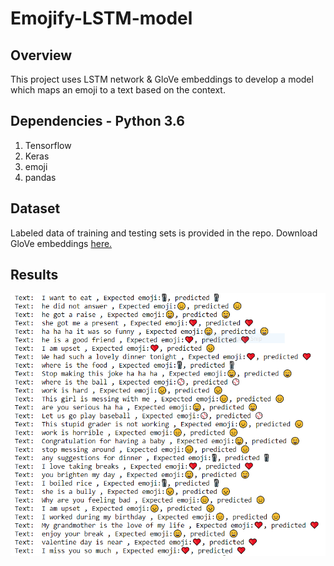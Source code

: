 # Emojify-LSTM-model

## Overview
This project uses LSTM network & GloVe embeddings to develop a model which maps an emoji to a text based on the context.

## Dependencies - Python 3.6
1. Tensorflow
2. Keras
3. emoji
4. pandas

## Dataset
Labeled data of training and testing sets is provided in the repo. Download GloVe embeddings [here.](https://www.kaggle.com/watts2/glove6b50dtxt)

## Results

![result on test set](emojify_result.PNG)



